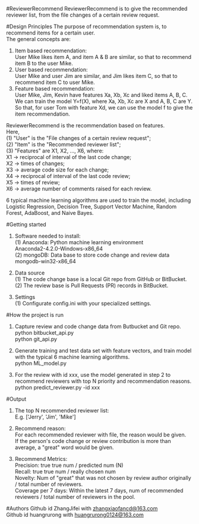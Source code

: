 #ReviewerRecommend
ReviewerRecommend is to give the recommended reviewer list, from the file changes of a certain review request. 

#Design Principles
The purpose of recommendation system is, to recommend items for a certain user.  
The general concepts are:    
1. Item based recommendation:  
User Mike likes item A, and item A & B are similar, so that to recommend item B to the user Mike.  
2. User based recommendation:  
User Mike and user Jim are similar, and Jim likes item C, so that to recommend item C to user Mike.  
3. Feature based recommendation:  
User Mike, Jim, Kevin have features Xa, Xb, Xc and liked items A, B, C.   
We can train the model Y=f(X), where Xa, Xb, Xc are X and A, B, C are Y.   
So that, for user Tom with feature Xd, we can use the model f to give the item recommendation.  

ReviewerRecommend is the recommendation based on features.  
Here,  
(1) "User" is the "File changes of a certain review request";  
(2) "Item" is the "Recommended reviewer list";   
(3) "Features" are X1, X2, ..., X6, where:  
 X1 -> reciprocal of interval of the last code change;  
 X2 -> times of changes;  
 X3 -> average code size for each change;  
 X4 -> reciprocal of interval of the last code review;  
 X5 -> times of review;  
 X6 -> average number of comments raised for each review.  
  
6 typical machine learning algorithms are used to train the model, including Logistic Regression, Decision Tree, Support Vector Machine, Random Forest, AdaBoost, and Naive Bayes.   

#Getting started
1. Software needed to install:  
(1) Anaconda: Python machine learning environment  
Anaconda2-4.2.0-Windows-x86_64  
(2) mongoDB: Data base to store code change and review data  
mongodb-win32-x86_64  

2. Data source  
(1) The code change base is a local Git repo from GitHub or BitBucket.  
(2) The review base is Pull Requests (PR) records in BitBucket.  
  
3. Settings  
(1) Configurate config.ini with your specialized settings.   
  
#How the project is run
1. Capture review and code change data from Butbucket and Git repo.  
python bitbucket_api.py  
python git_api.py  

2. Generate training and test data set with feature vectors, and train model with the typical 6 machine learning algorithms.  
python ML_model.py  

3. For the review with id xxx, use the model generated in step 2 to recommend reviewers with top N priority and recommendation reasons.  
python predict_reviewer.py -id xxx  

#Output 
1. The top N recommended reviewer list:  
E.g. ['Jerry', 'Jim', 'Mike']  

2. Recommend reason:  
For each recommended reviewer with file, the reason would be given.  
If the person's code change or review contribution is more than average, a "great" word would be given.   

3. Recommend Metrics:  
Precision:  true true num / predicted num (N)  
Recall:  true true num / really chosen num  
Novelty: Num of "great" that was not chosen by review author originally / total number of reviewers.  
Coverage per 7 days:  Within the latest 7 days, num of recommended reviewers / total number of reviewers in the pool.   

#Authors
Github id ZhangJifei with zhangxiaofancd@163.com  
Github id huangrurong with huangrurong0124@163.com  
